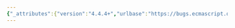 ```yaml
---
{"_attributes":{"version":"4.4.4+","urlbase":"https://bugs.ecmascript.org/","maintainer":"dherman@mozilla.com"},"bug":{"bug_id":3635,"creation_ts":"2015-01-23 14:40:00 -0800","short_desc":"19.1.2.14 Object.keys: Missing ReturnIfAbrupt after step 3","delta_ts":"2015-02-02 18:39:05 -0800","product":"Draft for 6th Edition","component":"technical issue","version":"Rev 31: January 15, 2015 Draft","rep_platform":"All","op_sys":"All","bug_status":"RESOLVED","resolution":"FIXED","priority":"Normal","bug_severity":"normal","everconfirmed":true,"reporter":{"uid":"andrebargull","name":"André Bargull"},"assigned_to":{"uid":"allen","name":"Allen Wirfs-Brock"},"long_desc":[{"commentid":11646,"comment_count":0,"who":{"uid":"andrebargull","name":"André Bargull"},"bug_when":"2015-01-23 14:40:34 -0800","thetext":"19.1.2.14 Object.keys ( O )\n\nMissing ReturnIfAbrupt after step 3"},{"commentid":11696,"comment_count":1,"who":{"uid":"allen","name":"Allen Wirfs-Brock"},"bug_when":"2015-01-23 16:20:35 -0800","thetext":"fixed in rev32 editor's draft"},{"commentid":12044,"comment_count":2,"who":{"uid":"allen","name":"Allen Wirfs-Brock"},"bug_when":"2015-02-02 18:39:05 -0800","thetext":"fixed in rev32 draft"}]}}
---
```

